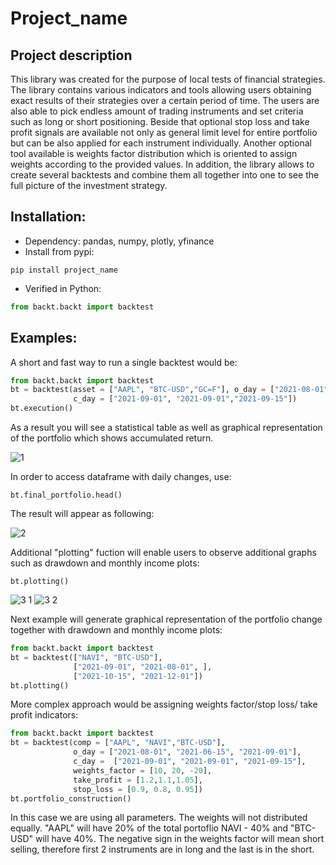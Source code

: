 # Project_name
## Project description

This library was created for the purpose of local tests of financial strategies. The library contains various indicators and tools 
allowing users obtaining exact results of their strategies over a certain period of time. The users are also able to pick 
endless amount of trading instruments and set criteria such as long or short positioning. Beside that optional stop loss and take profit
signals are available not only as general limit level for entire portfolio but can be also applied for each instrument individually.
Another optional tool available is weights factor distribution which is oriented to assign weights according to the provided values. 
In addition, the library allows to create several backtests and combine them all together into one to see the full picture of the investment 
strategy.

## Installation: 
* Dependency: pandas, numpy, plotly, yfinance
* Install from pypi:
```
pip install project_name 
```
* Verified in Python:
```python
from backt.backt import backtest
```
## Examples: 
A short and fast way to run a single backtest would be:

```python
from backt.backt import backtest
bt = backtest(asset = ["AAPL", "BTC-USD","GC=F"], o_day = ["2021-08-01", "2021-07-15", "2021-08-20"],
              c_day = ["2021-09-01", "2021-09-01","2021-09-15"])
bt.execution()
```

As a result you will see a statistical table as well as graphical representation of the portfolio which shows accumulated return.

![1](https://user-images.githubusercontent.com/83161286/146902663-33525a28-d62e-45b1-9561-cbf0ce1b559a.png)

In order to access dataframe with daily changes, use:
```
bt.final_portfolio.head()
```
The result will appear as following:

![2](https://user-images.githubusercontent.com/83161286/146903435-f88144f7-adbb-447d-92ce-a9f5f35723b7.png)


Additional "plotting" fuction  will enable users to observe additional graphs such as drawdown and monthly income plots:
```
bt.plotting()
```

![3 1](https://user-images.githubusercontent.com/83161286/146904414-5fd9d562-ff74-4401-9cdf-9d281a64664d.png)
![3 2](https://user-images.githubusercontent.com/83161286/146904423-7ad8b9f9-e2e2-47b0-b9ee-786b92ab6a35.png)




Next example will generate graphical representation of the portfolio change together with
drawdown and monthly income plots:

```python
from backt.backt import backtest
bt = backtest(["NAVI", "BTC-USD"],
              ["2021-09-01", "2021-08-01", ],
              ["2021-10-15", "2021-12-01"])
bt.plotting()
```

More complex approach would be assigning weights factor/stop loss/ take profit indicators:

```python
from backt.backt import backtest
bt = backtest(comp = ["AAPL", "NAVI","BTC-USD"], 
              o_day = ["2021-08-01", "2021-06-15", "2021-09-01"],
              c_day =  ["2021-09-01", "2021-09-01", "2021-09-15"],
              weights_factor = [10, 20, -20], 
              take_profit = [1.2,1.1,1.05], 
              stop_loss = [0.9, 0.8, 0.95])
bt.portfolio_construction()
```

In this case we are using all parameters. The weights will not distributed equally. "AAPL"  will have 20% of the total portoflio NAVI - 40% and 
"BTC-USD" will have 40%. The negative sign in the weights factor will mean short selling, therefore first 2 instruments are in long and 
the last is in the short.


